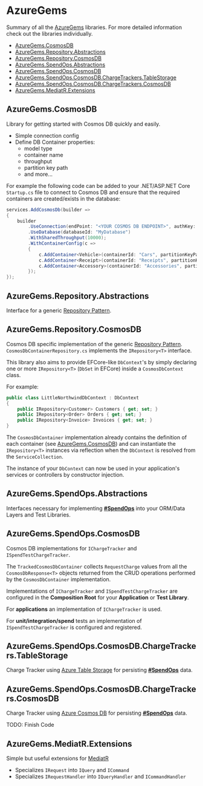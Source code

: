 # AzureGems

Summary of all the [AzureGems](https://azuregems.io) libraries. For more detailed information check out the libraries individually.

  - [AzureGems.CosmosDB](#azuregemscosmosdb)
  - [AzureGems.Repository.Abstractions](#azuregemsrepositoryabstractions)
  - [AzureGems.Repository.CosmosDB](#azuregemsrepositorycosmosdb)
  - [AzureGems.SpendOps.Abstractions](#azuregemsspendopsabstractions)
  - [AzureGems.SpendOps.CosmosDB](#azuregemsspendopscosmosdb)
  - [AzureGems.SpendOps.CosmosDB.ChargeTrackers.TableStorage](#azuregemsspendopscosmosdbchargetrackerstablestorage)
  - [AzureGems.SpendOps.CosmosDB.ChargeTrackers.CosmosDB](#azuregemsspendopscosmosdbchargetrackerscosmosdb)
  - [AzureGems.MediatR.Extensions](#azuregemsmediatrextensions)

## AzureGems.CosmosDB


Library for getting started with Cosmos DB quickly and easily.

* Simple connection config
* Define DB Container properties:
  * model type
  * container name
  * throughput
  * partition key path
  * and more...

For example the following code can be added to your .NET/ASP.NET Core `Startup.cs` file to connect to Cosmos DB and ensure that the required containers are created/exists in the database:

```csharp
services.AddCosmosDb(builder =>
{
	builder
		.UseConnection(endPoint: "<YOUR COSMOS DB ENDPOINT>", authKey: "<YOUR COSMOSDB AUTHKEY>")
		.UseDatabase(databaseId: "MyDatabase")
		.WithSharedThroughput(10000);
		.WithContainerConfig(c =>
		{
			c.AddContainer<Vehicle>(containerId: "Cars", partitionKeyPath: "/brand", queryByDiscriminator: false, throughput: 20000);
			c.AddContainer<Receipt>(containerId: "Receipts", partitionKeyPath: "/id");
			c.AddContainer<Accessory>(containerId: "Accessories", partitionKeyPath: "/category");
		});
});
```

## AzureGems.Repository.Abstractions


Interface for a generic [Repository Pattern](https://deviq.com/repository-pattern/).

## AzureGems.Repository.CosmosDB


Cosmos DB specific implementation of the generic [Repository Pattern](https://deviq.com/repository-pattern/). `CosmosDbContainerRepository.cs` implements the `IRepository<T>` interface.

This library also aims to provide EFCore-like `DbContext`'s by simply declaring one or more `IRepository<T>` (`DbSet` in EFCore) inside a `CosmosDbContext` class.

For example:

```csharp
public class LittleNorthwindDbContext : DbContext
{
    public IRepository<Customer> Customers { get; set; }
    public IRepository<Order> Orders { get; set; }
    public IRepository<Invoice> Invoices { get; set; }
}
```

The `CosmosDbContainer` implementation already contains the definition of each container (see [AzureGems.CosmosDB](#AzureGemsCosmosDB)) and can instantiate the `IRepository<T>` instances via reflection when the `DbContext` is resolved from the `ServiceCollection`.

The instance of your `DbContext` can now be used in your application's services or controllers by constructor injection.

## AzureGems.SpendOps.Abstractions


Interfaces necessary for implementing [**#SpendOps**](https://azuregems.io/spendops-with-azure-cosmos-db/) into your ORM/Data Layers and Test Libraries.


## AzureGems.SpendOps.CosmosDB


Cosmos DB implementations for `IChargeTracker` and `ISpendTestChargeTracker`.

The `TrackedCosmosDbContainer` collects `RequestCharge` values from all the `CosmosDbResponse<T>` objects returned from the CRUD operations performed by the `CosmosDbContainer` implementation.

Implementations of `IChargeTracker` and `ISpendTestChargeTracker` are configured in the **Composition Root** for your **Application** or **Test Library**.

For **applications** an implementation of `IChargeTracker` is used.

For **unit/integration/spend** tests an implementation of `ISpendTestChargeTracker` is configured and registered.

## AzureGems.SpendOps.CosmosDB.ChargeTrackers.TableStorage


Charge Tracker using [Azure Table Storage](https://azure.microsoft.com/en-us/services/storage/tables/) for persisting [**#SpendOps**](https://azuregems.io/spendops-with-azure-cosmos-db/) data.

## AzureGems.SpendOps.CosmosDB.ChargeTrackers.CosmosDB

Charge Tracker using [Azure Cosmos DB](https://azure.microsoft.com/en-us/services/cosmos-db/) for persisting [**#SpendOps**](https://azuregems.io/spendops-with-azure-cosmos-db/) data.

TODO: Finish Code

## AzureGems.MediatR.Extensions


Simple but useful extensions for [MediatR](https://github.com/jbogard/MediatR)

- Specializes `IRequest` into `IQuery` and `ICommand`
- Specializes `IRequestHandler` into `IQueryHandler` and `ICommandHandler`
